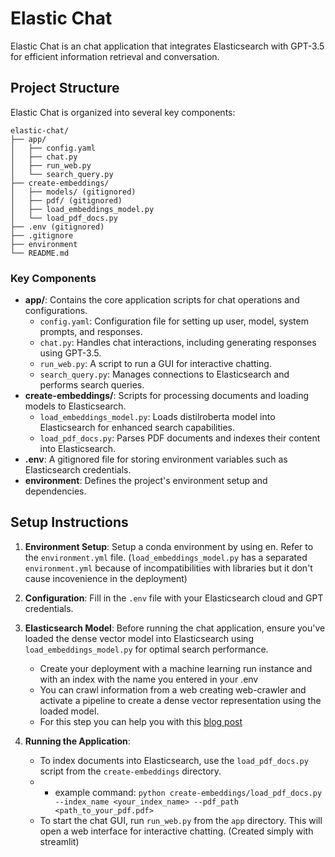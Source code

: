 # Elastic Chat

Elastic Chat is an chat application that integrates Elasticsearch with GPT-3.5 for efficient information retrieval and conversation.

## Project Structure

Elastic Chat is organized into several key components:

```
elastic-chat/
├── app/
│   ├── config.yaml
│   ├── chat.py
│   ├── run_web.py
│   └── search_query.py
├── create-embeddings/
│   ├── models/ (gitignored)
│   ├── pdf/ (gitignored)
│   ├── load_embeddings_model.py
│   └── load_pdf_docs.py
├── .env (gitignored)
├── .gitignore
├── environment
└── README.md
```

### Key Components

- **app/**: Contains the core application scripts for chat operations and configurations.
  - `config.yaml`: Configuration file for setting up user, model, system prompts, and responses.
  - `chat.py`: Handles chat interactions, including generating responses using GPT-3.5.
  - `run_web.py`: A script to run a GUI for interactive chatting.
  - `search_query.py`: Manages connections to Elasticsearch and performs search queries.
- **create-embeddings/**: Scripts for processing documents and loading models to Elasticsearch.
  - `load_embeddings_model.py`: Loads distilroberta model into Elasticsearch for enhanced search capabilities.
  - `load_pdf_docs.py`: Parses PDF documents and indexes their content into Elasticsearch.
- **.env**: A gitignored file for storing environment variables such as Elasticsearch credentials.
- **environment**: Defines the project's environment setup and dependencies.

## Setup Instructions

1. **Environment Setup**: Setup a conda environment by using en. Refer to the `environment.yml` file. (`load_embeddings_model.py` has a separated `environment.yml` because of incompatibilities with libraries but it don't cause incovenience in the deployment)

2. **Configuration**: Fill in the `.env` file with your Elasticsearch cloud and GPT credentials.

3. **Elasticsearch Model**: Before running the chat application, ensure you've loaded the dense vector model into Elasticsearch using `load_embeddings_model.py` for optimal search performance.
   - Create your deployment with a machine learning run instance and with an index with the name you entered in your .env
   - You can crawl information from a web creating web-crawler and activate a pipeline to create a dense vector representation using the loaded model.
   - For this step you can help you with this [blog post](https://www.elastic.co/blog/chatgpt-elasticsearch-openai-meets-private-data)

5. **Running the Application**:
   - To index documents into Elasticsearch, use the `load_pdf_docs.py` script from the `create-embeddings` directory.
   - - example command: `python create-embeddings/load_pdf_docs.py --index_name <your_index_name> --pdf_path <path_to_your_pdf.pdf>`
   - To start the chat GUI, run `run_web.py` from the `app` directory. This will open a web interface for interactive chatting. (Created simply with streamlit)
